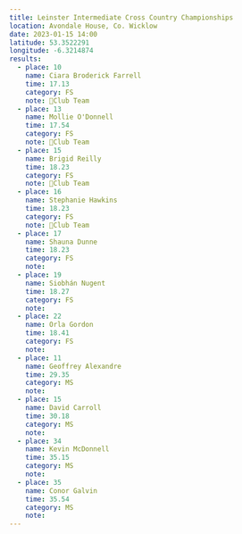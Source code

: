 ```yaml
---
title: Leinster Intermediate Cross Country Championships
location: Avondale House, Co. Wicklow
date: 2023-01-15 14:00
latitude: 53.3522291
longitude: -6.3214874
results:
  - place: 10
    name: Ciara Broderick Farrell
    time: 17.13
    category: FS
    note: 🥈Club Team
  - place: 13
    name: Mollie O'Donnell
    time: 17.54
    category: FS
    note: 🥈Club Team
  - place: 15
    name: Brigid Reilly
    time: 18.23
    category: FS
    note: 🥈Club Team
  - place: 16
    name: Stephanie Hawkins
    time: 18.23
    category: FS
    note: 🥈Club Team
  - place: 17
    name: Shauna Dunne 
    time: 18.23
    category: FS
    note: 
  - place: 19
    name: Siobhán Nugent
    time: 18.27
    category: FS
    note: 
  - place: 22
    name: Orla Gordon
    time: 18.41
    category: FS
    note: 
  - place: 11
    name: Geoffrey Alexandre
    time: 29.35
    category: MS
    note: 
  - place: 15
    name: David Carroll
    time: 30.18
    category: MS
    note: 
  - place: 34
    name: Kevin McDonnell
    time: 35.15
    category: MS
    note: 
  - place: 35  
    name: Conor Galvin
    time: 35.54
    category: MS
    note: 
---
```

